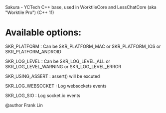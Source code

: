 Sakura - YCTech C++ base, used in WorktileCore and LessChatCore (aka "Worktile Pro") (C++ 11)


# Available options:

SKR_PLATFORM : Can be SKR_PLATFORM_MAC or SKR_PLATFORM_IOS or SKR_PLATFORM_ANDROID

SKR_LOG_LEVEL : Can be SKR_LOG_LEVEL_ALL or SKR_LOG_LEVEL_WARNING or SKR_LOG_LEVEL_ERROR

SKR_USING_ASSERT : assert() will be excuted

SKR_LOG_WEBSOCKET : Log websockets events

SKR_LOG_SIO : Log socket.io events


@author Frank Lin
